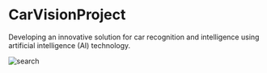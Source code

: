 # CarVisionProject   
Developing an innovative solution for car recognition and intelligence using artificial intelligence (AI) technology.             

   

   


![search](https://github.com/KhamessiTaha/CarVisionProject/assets/126385064/07459b02-6dbe-446b-9e2c-31fd9a6b1268)
     
